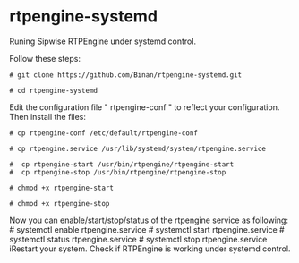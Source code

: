 # rtpengine-systemd
Runing Sipwise RTPEngine under systemd control.

Follow these steps:

	# git clone https://github.com/Binan/rtpengine-systemd.git

	# cd rtpengine-systemd

Edit the configuration file " rtpengine-conf " to reflect your configuration. Then install the files:

	# cp rtpengine-conf /etc/default/rtpengine-conf

	# cp rtpengine.service /usr/lib/systemd/system/rtpengine.service

	#  cp rtpengine-start /usr/bin/rtpengine/rtpengine-start
	#  cp rtpengine-stop /usr/bin/rtpengine/rtpengine-stop

	# chmod +x rtpengine-start

	# chmod +x rtpengine-stop

Now you can enable/start/stop/status of the rtpengine service as following:
	# systemctl enable rtpengine.service
	# systemctl start rtpengine.service
	# systemctl status rtpengine.service
	# systemctl stop rtpengine.service
iRestart your system. Check if RTPEngine is working under systemd control.
